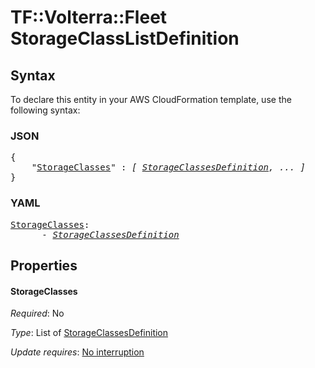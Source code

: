# TF::Volterra::Fleet StorageClassListDefinition

## Syntax

To declare this entity in your AWS CloudFormation template, use the following syntax:

### JSON

<pre>
{
    "<a href="#storageclasses" title="StorageClasses">StorageClasses</a>" : <i>[ <a href="storageclassesdefinition.md">StorageClassesDefinition</a>, ... ]</i>
}
</pre>

### YAML

<pre>
<a href="#storageclasses" title="StorageClasses">StorageClasses</a>: <i>
      - <a href="storageclassesdefinition.md">StorageClassesDefinition</a></i>
</pre>

## Properties

#### StorageClasses

_Required_: No

_Type_: List of <a href="storageclassesdefinition.md">StorageClassesDefinition</a>

_Update requires_: [No interruption](https://docs.aws.amazon.com/AWSCloudFormation/latest/UserGuide/using-cfn-updating-stacks-update-behaviors.html#update-no-interrupt)

